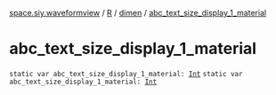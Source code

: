 [space.siy.waveformview](../../index.md) / [R](../index.md) / [dimen](index.md) / [abc_text_size_display_1_material](./abc_text_size_display_1_material.md)

# abc_text_size_display_1_material

`static var abc_text_size_display_1_material: `[`Int`](https://kotlinlang.org/api/latest/jvm/stdlib/kotlin/-int/index.html)
`static var abc_text_size_display_1_material: `[`Int`](https://kotlinlang.org/api/latest/jvm/stdlib/kotlin/-int/index.html)
